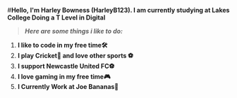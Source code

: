 #**Hello, I'm Harley Bowness (HarleyB123). I am currently studying at Lakes College Doing a T Level in Digital**

> ***Here are some things i like to do:***

1. **I like to code in my free time🛠️**
2. **I play Cricket🏏 and love other sports ⚽**
3. **I support Newcastle United FC⚽**
4. **I love gaming in my free time🎮**
5. **I Currently Work at Joe Bananas👷**
